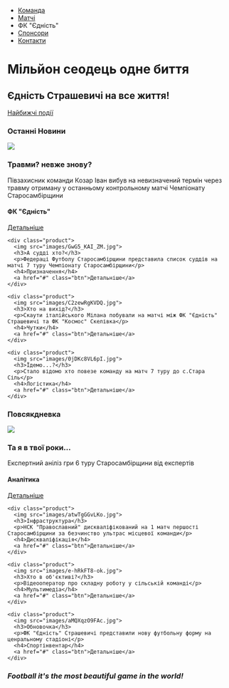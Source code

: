 <!DOCTYPE html>
<html>
<head>
  <title>Офіційний сайт ФК "Єдність" Страшевичі</title>
  <meta charset="utf-8">
  <link href="https://fonts.googleapis.com/css?family=Abel|Amatic+SC|Raleway:100,200,300,400,500,600,700,800,900" rel="stylesheet">
  <link rel="stylesheet" type="text/css" href="css/style.css">
  <link rel="stylesheet" type="text/css" href="social/social-buttons.css">
</head>
<body>

  <div class="navigation">
    <ul>
      <li><a href="#">Команда</a></li>
      <li><a href="#">Матчі</a></li>
      <li id="logo">ФК "Єдність"</li>
      <li><a href="#">Спонсори</a></li>
      <li><a href="#">Контакти</a></li>
    </ul>
  </div>

  <div id="cover">
    <div class="cover-content">
      <h1>Мільйон сеодець одне биття</h1>
      <h2>Єдність Страшевичі на все життя!</h2>
      <a href="#" class="btn">Найбижчі події</a>
    </div>
  </div>

  <div class="products">
    <h3 class="blue">Останні Новини</h3>
    <div class="product">
      <img src="images/HLL3WnYbwqM.jpg">
      <h3>Травми? невже знову?</h3>
      <p>Півзахисник команди Козар Іван вибув на невизначений термін через травму отриману у останньому контрольному матчі Чемпіонату Старосамбірщини</p>
      <h4>ФК "Єдність"</h4>
      <a href="#" class="btn">Детальніше</a>
    </div>

    <div class="product">
      <img src="images/GwG5_KAI_ZM.jpg">
      <h3>А судді хто?</h3>
      <p>Федераці Футболу Старосамбірщини представила список суддів на матчі 7 туру Чемпіонату Старосамбірщини</p>
      <h4>Призначення</h4>
      <a href="#" class="btn">Детальніше</a>
    </div>

    <div class="product">
      <img src="images/C2zewRgKVDQ.jpg">
      <h3>Хто на вихід?</h3>
      <p>Скаути італійського Мілана побували на матчі між ФК "Єдність" Страшевичі та ФК "Космос" Скелівка</p>
      <h4>Чутки</h4>
      <a href="#" class="btn">Детальніше</a>
    </div>

    <div class="product">
      <img src="images/0jDKc8VL6pI.jpg">
      <h3>Їдемо...?</h3>
      <p>Стало відомо хто повезе команду на матч 7 туру до с.Стара Сіль</p>
      <h4>Логістика</h4>
      <a href="#" class="btn">Детальніше</a>
    </div>
  </div>

  <div class="products">
    <h3 class="blue">Повсякдневка</h3>
    <div class="product">
      <img src="images/MIUXPkQEtgo.jpg">
      <h3>Та я в твої роки...</h3>
      <p>Експертний аніліз гри 6 туру Старосамбірщини від експертів</p>
      <h4>Аналітика</h4>
      <a href="#" class="btn">Детальніше</a>
    </div>

    <div class="product">
      <img src="images/atwTgGGvLKo.jpg">
      <h3>Інфраструктура</h3>
      <p>НСК "Православний" дискваліфікований на 1 матч першості Старосамбірщини за безчинство ультрас місцевої команди</p>
      <h4>Дискваліфікація</h4>
      <a href="#" class="btn">Детальніше</a>
    </div>

    <div class="product">
      <img src="images/e-hRkFT8-ok.jpg">
      <h3>Хто в об'єктиві?</h3>
      <p>Відеооператор про складну роботу у сільській команді</p>
      <h4>Мультимедіа</h4>
      <a href="#" class="btn">Детальніше</a>
    </div>

    <div class="product">
      <img src="images/aMQXqzO9FAc.jpg">
      <h3>Обновочка</h3>
      <p>ФК "Єдність" Страшевичі представили нову футбольну форму на ценральному стадіоні</p>
      <h4>Спортінвентар</h4>
      <a href="#" class="btn">Детальніше</a>
    </div>
  </div>
  <h3><em>Football it's the most beautiful game in the world!</em></h3>
  
  
</body>
</html> 
